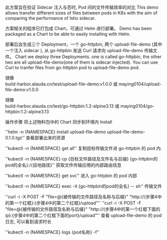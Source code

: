 此方案旨在验证 Sidecar 注入与否时, Pod 间的文件传输效率的对比
This demo allows transfer different sizes of files between pods in K8s with the aim of comparing the performance of Istio sidecar.

方案相关的程序已打包成 Chart，可通过 Helm 进行部署。
Demo has been packaged as a Chart to be able to easily installing with Helm.

部署后会生成三个 Deployment，一个 go-httpbin, 两个 upload-file-demo (其中一个注入 sidecar ), 从 go-httpbin 发送 Curl 请求向 upload-file-demo 传输文件。
Chart we deploy three Deployments. one is called go-httpbin, the other two are all upload-file-demo(one of them is sidecar injected). You can use Curl to tranfer files from go-httpbin pod to upload-file-demo pod.

镜像	
build-harbor.alauda.cn/test/upload-file-demo:v1.0.0
或
maying0104/upload-file-demo:v1.0.0


镜像	
build-harbor.alauda.cn/test/go-httpbin:1.2-alpine3.13
或
maying0104/go-httpbin:1.2-alpine3.13


操作步骤
将上述物料包中的 Chart 同步到环境内 Install

''helm -n {NAMESPACE} install upload-file-demo upload-file-demo-0.1.0.tgz''
查看部署出来的资源

''kubectl -n {NAMESPACE} get all''
复制目标传输文件进 go-httpbin 的 pod 内.


''kubectl -n {NAMESPACE} cp {目标文件路径及文件名与后缀} {go-httpbin的pod的全名}:/{目地路径}''
获取文件传输应用的内部路由信息

''kubectl -n {NAMESPACE} get svc''
进入 go-httpbin 的 pod 内部

''kubectl -n {NAMESPACE} exec -it {go-httpbin的pod的全名} -- sh''
传输文件

''curl -i -X POST -F "file=@{被传输的文件路径及名称与后缀}" "http://{步骤4中的第一个红框}:{步骤4中的第二个红框}/upload"''
''curl -i -X POST -F "file=@{被传输的文件路径及名称与后缀}" "http://{步骤4中的第一个红框下面的ip}:{步骤4中的第二个红框下面的port}/upload"''
查看 upload-file-demo 的 pod 日志, 可以看到请求时长

''kubectl -n {NAMESPACE} logs {pod名称} -f''

